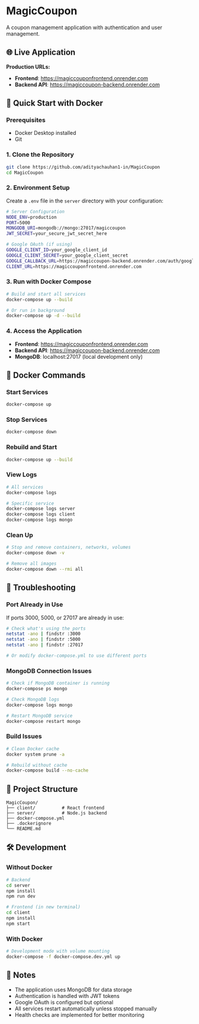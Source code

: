 # MagicCoupon

A coupon management application with authentication and user management.

## 🌐 Live Application

**Production URLs:**
- **Frontend**: https://magiccouponfrontend.onrender.com
- **Backend API**: https://magiccoupon-backend.onrender.com

## 🚀 Quick Start with Docker

### Prerequisites
- Docker Desktop installed
- Git

### 1. Clone the Repository
```bash
git clone https://github.com/adityachauhan1-in/MagicCoupon
cd MagicCoupon
```

### 2. Environment Setup
Create a `.env` file in the `server` directory with your configuration:
```bash
# Server Configuration
NODE_ENV=production
PORT=5000
MONGODB_URI=mongodb://mongo:27017/magiccoupon
JWT_SECRET=your_secure_jwt_secret_here

# Google OAuth (if using)
GOOGLE_CLIENT_ID=your_google_client_id
GOOGLE_CLIENT_SECRET=your_google_client_secret
GOOGLE_CALLBACK_URL=https://magiccoupon-backend.onrender.com/auth/google/callback
CLIENT_URL=https://magiccouponfrontend.onrender.com
```

### 3. Run with Docker Compose
```bash
# Build and start all services
docker-compose up --build

# Or run in background
docker-compose up -d --build
```

### 4. Access the Application
- **Frontend**: https://magiccouponfrontend.onrender.com
- **Backend API**: https://magiccoupon-backend.onrender.com
- **MongoDB**: localhost:27017 (local development only)

## 🐳 Docker Commands

### Start Services
```bash
docker-compose up
```

### Stop Services
```bash
docker-compose down
```

### Rebuild and Start
```bash
docker-compose up --build
```

### View Logs
```bash
# All services
docker-compose logs

# Specific service
docker-compose logs server
docker-compose logs client
docker-compose logs mongo
```

### Clean Up
```bash
# Stop and remove containers, networks, volumes
docker-compose down -v

# Remove all images
docker-compose down --rmi all
```

## 🔧 Troubleshooting

### Port Already in Use
If ports 3000, 5000, or 27017 are already in use:
```bash
# Check what's using the ports
netstat -ano | findstr :3000
netstat -ano | findstr :5000
netstat -ano | findstr :27017

# Or modify docker-compose.yml to use different ports
```

### MongoDB Connection Issues
```bash
# Check if MongoDB container is running
docker-compose ps mongo

# Check MongoDB logs
docker-compose logs mongo

# Restart MongoDB service
docker-compose restart mongo
```

### Build Issues
```bash
# Clean Docker cache
docker system prune -a

# Rebuild without cache
docker-compose build --no-cache
```

## 📁 Project Structure
```
MagicCoupon/
├── client/          # React frontend
├── server/          # Node.js backend
├── docker-compose.yml
├── .dockerignore
└── README.md
```

## 🛠️ Development

### Without Docker
```bash
# Backend
cd server
npm install
npm run dev

# Frontend (in new terminal)
cd client
npm install
npm start
```

### With Docker
```bash
# Development mode with volume mounting
docker-compose -f docker-compose.dev.yml up
```

## 📝 Notes
- The application uses MongoDB for data storage
- Authentication is handled with JWT tokens
- Google OAuth is configured but optional
- All services restart automatically unless stopped manually
- Health checks are implemented for better monitoring